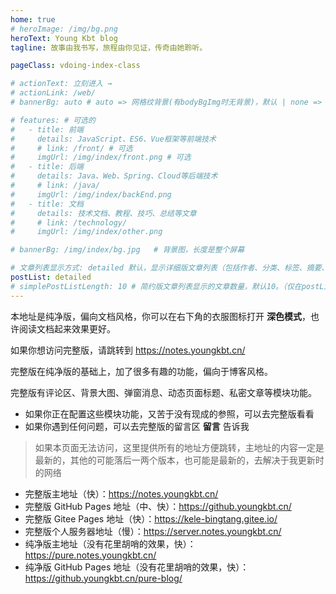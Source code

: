 ```yaml
---
home: true
# heroImage: /img/bg.png
heroText: Young Kbt blog
tagline: 故事由我书写，旅程由你见证，传奇由她聆听。

pageClass: vdoing-index-class

# actionText: 立刻进入 →
# actionLink: /web/
# bannerBg: auto # auto => 网格纹背景(有bodyBgImg时无背景)，默认 | none => 无 | '大图地址' | background: 自定义背景样式       提示：如发现文本颜色不适应你的背景时可以到palette.styl修改$bannerTextColor变量

# features: # 可选的
#   - title: 前端
#     details: JavaScript、ES6、Vue框架等前端技术
#     # link: /front/ # 可选
#     imgUrl: /img/index/front.png # 可选
#   - title: 后端
#     details: Java、Web、Spring、Cloud等后端技术
#     # link: /java/
#     imgUrl: /img/index/backEnd.png
#   - title: 文档
#     details: 技术文档、教程、技巧、总结等文章
#     # link: /technology/
#     imgUrl: /img/index/other.png

# bannerBg: /img/index/bg.jpg   # 背景图，长度是整个屏幕

# 文章列表显示方式: detailed 默认，显示详细版文章列表（包括作者、分类、标签、摘要、分页等）| simple => 显示简约版文章列表（仅标题和日期）| none 不显示文章列表
postList: detailed
# simplePostListLength: 10 # 简约版文章列表显示的文章数量，默认10。（仅在postList设置为simple时生效）
---
```



<!-- 网页左下角动态gif 小熊猫挥手 -->
<!-- <img src="/img/panda-waving.png" class="panda no-zoom" style="width: 130px;height: 115px;opacity: 0.8;margin-bottom: -4px;padding-bottom:0;position: fixed;bottom: 0;left: 0.5rem;z-index: 1;"> -->

本地址是纯净版，偏向文档风格，你可以在右下角的衣服图标打开 **深色模式**，也许阅读文档起来效果更好。

如果你想访问完整版，请跳转到 <https://notes.youngkbt.cn/>

完整版在纯净版的基础上，加了很多有趣的功能，偏向于博客风格。

完整版有评论区、背景大图、弹窗消息、动态页面标题、私密文章等模块功能。

- 如果你正在配置这些模块功能，又苦于没有现成的参照，可以去完整版看看
- 如果你遇到任何问题，可以去完整版的留言区 **留言** 告诉我

> 如果本页面无法访问，这里提供所有的地址方便跳转，主地址的内容一定是最新的，其他的可能落后一两个版本，也可能是最新的，去解决于我更新时的网络

- 完整版主地址（快）：<https://notes.youngkbt.cn/>
- 完整版 GitHub Pages 地址（中、快）：<https://github.youngkbt.cn/>
- 完整版 Gitee Pages 地址（快）：<https://kele-bingtang.gitee.io/>
- 完整版个人服务器地址（慢）：<https://server.notes.youngkbt.cn/>
- 纯净版主地址（没有花里胡哨的效果，快）：<https://pure.notes.youngkbt.cn/>
- 纯净版 GitHub Pages 地址（没有花里胡哨的效果，快）：<https://github.youngkbt.cn/pure-blog/>

<ClientOnly>
  <WebInfo />
</ClientOnly>
